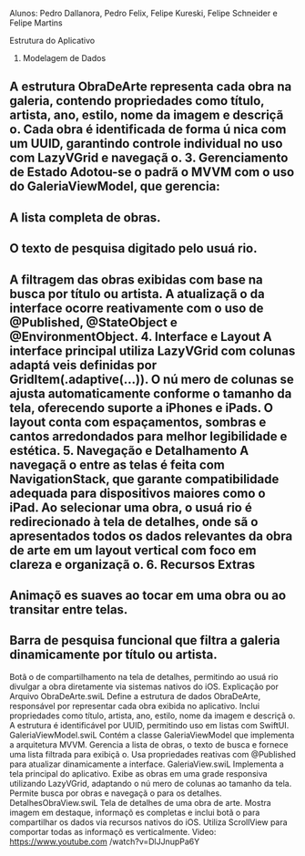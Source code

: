 Alunos: Pedro Dallanora, Pedro Felix, Felipe Kureski, Felipe Schneider e Felipe Martins

Estrutura do Aplicativo
1. Modelagem de Dados

A estrutura ObraDeArte representa cada obra na galeria, contendo propriedades como
título, artista, ano, estilo, nome da imagem e descriçã o. Cada obra é identificada de forma
ú nica com um UUID, garantindo controle individual no uso com LazyVGrid e navegaçã o.
3. Gerenciamento de Estado
Adotou-se o padrã o MVVM com o uso do GaleriaViewModel, que gerencia:
-
A lista completa de obras.
-
O texto de pesquisa digitado pelo usuá rio.
-
A filtragem das obras exibidas com base na busca por título ou artista.
A atualizaçã o da interface ocorre reativamente com o uso de @Published, @StateObject e
@EnvironmentObject.
4. Interface e Layout
A interface principal utiliza LazyVGrid com colunas adaptá veis definidas por
GridItem(.adaptive(...)). O nú mero de colunas se ajusta automaticamente conforme o
tamanho da tela, oferecendo suporte a iPhones e iPads. O layout conta com espaçamentos,
sombras e cantos arredondados para melhor legibilidade e estética.
5. Navegação e Detalhamento
A navegaçã o entre as telas é feita com NavigationStack, que garante compatibilidade
adequada para dispositivos maiores como o iPad. Ao selecionar uma obra, o usuá rio é
redirecionado à tela de detalhes, onde sã o apresentados todos os dados relevantes da obra
de arte em um layout vertical com foco em clareza e organizaçã o.
6. Recursos Extras
-
Animaçõ es suaves ao tocar em uma obra ou ao transitar entre telas.
-
Barra de pesquisa funcional que filtra a galeria dinamicamente por título ou artista.
-
Botã o de compartilhamento na tela de detalhes, permitindo ao usuá rio divulgar a obra
diretamente via sistemas nativos do iOS.
Explicação por Arquivo
ObraDeArte.swiL
Define a estrutura de dados ObraDeArte, responsável por representar cada obra exibida no
aplicativo. Inclui propriedades como título, artista, ano, estilo, nome da imagem e descriçã o.
A estrutura é identificável por UUID, permitindo uso em listas com SwiftUI.
GaleriaViewModel.swiL
Contém a classe GaleriaViewModel que implementa a arquitetura MVVM. Gerencia a lista de
obras, o texto de busca e fornece uma lista filtrada para exibiçã o. Usa propriedades reativas
com @Published para atualizar dinamicamente a interface.
GaleriaView.swiL
Implementa a tela principal do aplicativo. Exibe as obras em uma grade responsiva
utilizando LazyVGrid, adaptando o nú mero de colunas ao tamanho da tela. Permite busca
por obras e navegaçã o para os detalhes.
DetalhesObraView.swiL
Tela de detalhes de uma obra de arte. Mostra imagem em destaque, informaçõ es completas
e inclui botã o para compartilhar os dados via recursos nativos do iOS. Utiliza ScrollView
para comportar todas as informaçõ es verticalmente.
Video:
https://www.youtube.com /watch?v=DlJJnupPa6Y
